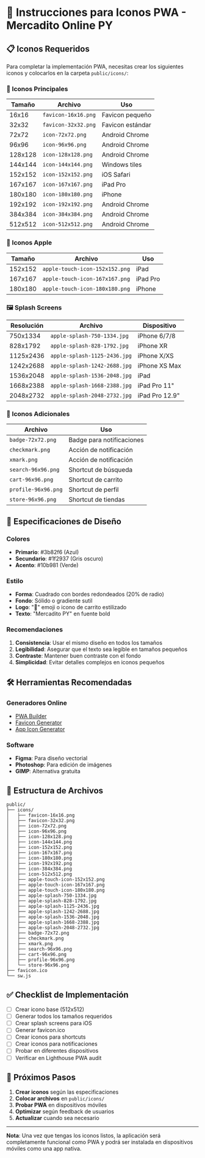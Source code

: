 # 🎨 Instrucciones para Iconos PWA - Mercadito Online PY

## 📋 Iconos Requeridos

Para completar la implementación PWA, necesitas crear los siguientes iconos y colocarlos en la carpeta `public/icons/`:

### **📱 Iconos Principales**

| Tamaño | Archivo | Uso |
|--------|---------|-----|
| 16x16 | `favicon-16x16.png` | Favicon pequeño |
| 32x32 | `favicon-32x32.png` | Favicon estándar |
| 72x72 | `icon-72x72.png` | Android Chrome |
| 96x96 | `icon-96x96.png` | Android Chrome |
| 128x128 | `icon-128x128.png` | Android Chrome |
| 144x144 | `icon-144x144.png` | Windows tiles |
| 152x152 | `icon-152x152.png` | iOS Safari |
| 167x167 | `icon-167x167.png` | iPad Pro |
| 180x180 | `icon-180x180.png` | iPhone |
| 192x192 | `icon-192x192.png` | Android Chrome |
| 384x384 | `icon-384x384.png` | Android Chrome |
| 512x512 | `icon-512x512.png` | Android Chrome |

### **🍎 Iconos Apple**

| Tamaño | Archivo | Uso |
|--------|---------|-----|
| 152x152 | `apple-touch-icon-152x152.png` | iPad |
| 167x167 | `apple-touch-icon-167x167.png` | iPad Pro |
| 180x180 | `apple-touch-icon-180x180.png` | iPhone |

### **🖼️ Splash Screens**

| Resolución | Archivo | Dispositivo |
|------------|---------|-------------|
| 750x1334 | `apple-splash-750-1334.jpg` | iPhone 6/7/8 |
| 828x1792 | `apple-splash-828-1792.jpg` | iPhone XR |
| 1125x2436 | `apple-splash-1125-2436.jpg` | iPhone X/XS |
| 1242x2688 | `apple-splash-1242-2688.jpg` | iPhone XS Max |
| 1536x2048 | `apple-splash-1536-2048.jpg` | iPad |
| 1668x2388 | `apple-splash-1668-2388.jpg` | iPad Pro 11" |
| 2048x2732 | `apple-splash-2048-2732.jpg` | iPad Pro 12.9" |

### **🔧 Iconos Adicionales**

| Archivo | Uso |
|---------|-----|
| `badge-72x72.png` | Badge para notificaciones |
| `checkmark.png` | Acción de notificación |
| `xmark.png` | Acción de notificación |
| `search-96x96.png` | Shortcut de búsqueda |
| `cart-96x96.png` | Shortcut de carrito |
| `profile-96x96.png` | Shortcut de perfil |
| `store-96x96.png` | Shortcut de tiendas |

## 🎨 Especificaciones de Diseño

### **Colores**
- **Primario**: #3b82f6 (Azul)
- **Secundario**: #1f2937 (Gris oscuro)
- **Acento**: #10b981 (Verde)

### **Estilo**
- **Forma**: Cuadrado con bordes redondeados (20% de radio)
- **Fondo**: Sólido o gradiente sutil
- **Logo**: "🛒" emoji o icono de carrito estilizado
- **Texto**: "Mercadito PY" en fuente bold

### **Recomendaciones**
1. **Consistencia**: Usar el mismo diseño en todos los tamaños
2. **Legibilidad**: Asegurar que el texto sea legible en tamaños pequeños
3. **Contraste**: Mantener buen contraste con el fondo
4. **Simplicidad**: Evitar detalles complejos en iconos pequeños

## 🛠️ Herramientas Recomendadas

### **Generadores Online**
- [PWA Builder](https://www.pwabuilder.com/imageGenerator)
- [Favicon Generator](https://realfavicongenerator.net/)
- [App Icon Generator](https://appicon.co/)

### **Software**
- **Figma**: Para diseño vectorial
- **Photoshop**: Para edición de imágenes
- **GIMP**: Alternativa gratuita

## 📁 Estructura de Archivos

```
public/
├── icons/
│   ├── favicon-16x16.png
│   ├── favicon-32x32.png
│   ├── icon-72x72.png
│   ├── icon-96x96.png
│   ├── icon-128x128.png
│   ├── icon-144x144.png
│   ├── icon-152x152.png
│   ├── icon-167x167.png
│   ├── icon-180x180.png
│   ├── icon-192x192.png
│   ├── icon-384x384.png
│   ├── icon-512x512.png
│   ├── apple-touch-icon-152x152.png
│   ├── apple-touch-icon-167x167.png
│   ├── apple-touch-icon-180x180.png
│   ├── apple-splash-750-1334.jpg
│   ├── apple-splash-828-1792.jpg
│   ├── apple-splash-1125-2436.jpg
│   ├── apple-splash-1242-2688.jpg
│   ├── apple-splash-1536-2048.jpg
│   ├── apple-splash-1668-2388.jpg
│   ├── apple-splash-2048-2732.jpg
│   ├── badge-72x72.png
│   ├── checkmark.png
│   ├── xmark.png
│   ├── search-96x96.png
│   ├── cart-96x96.png
│   ├── profile-96x96.png
│   └── store-96x96.png
├── favicon.ico
└── sw.js
```

## ✅ Checklist de Implementación

- [ ] Crear icono base (512x512)
- [ ] Generar todos los tamaños requeridos
- [ ] Crear splash screens para iOS
- [ ] Generar favicon.ico
- [ ] Crear iconos para shortcuts
- [ ] Crear iconos para notificaciones
- [ ] Probar en diferentes dispositivos
- [ ] Verificar en Lighthouse PWA audit

## 🚀 Próximos Pasos

1. **Crear iconos** según las especificaciones
2. **Colocar archivos** en `public/icons/`
3. **Probar PWA** en dispositivos móviles
4. **Optimizar** según feedback de usuarios
5. **Actualizar** cuando sea necesario

---

**Nota**: Una vez que tengas los iconos listos, la aplicación será completamente funcional como PWA y podrá ser instalada en dispositivos móviles como una app nativa.
